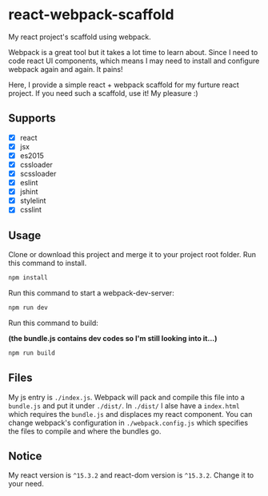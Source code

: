# react-webpack-scaffold
My react project's scaffold using webpack.

Webpack is a great tool but it takes a lot time to learn about. Since I need to code react UI components, which means I may need to install and configure webpack again and again. It pains!

Here, I provide a simple react + webpack scaffold for my furture react project. If you need such a scaffold, use it! My pleasure :)

## Supports
- [x] react
- [x] jsx
- [x] es2015
- [x] cssloader
- [x] scssloader
- [x] eslint
- [x] jshint
- [x] stylelint
- [x] csslint

## Usage
Clone or download this project and merge it to your project root folder. Run this command to install.

```node.js
npm install
```

Run this command to start a webpack-dev-server:

```node.js
npm run dev
```

Run this command to build:

**(the bundle.js contains dev codes so I'm still looking into it...)**

```node.js
npm run build
```

## Files
My js entry is ```./index.js```. Webpack will pack and compile this file into a ```bundle.js``` and put it under ```./dist/```. In ```./dist/``` I alse have a ```index.html``` which requires the ```bundle.js``` and displaces my react component.
You can change webpack's configuration in ```./webpack.config.js``` which specifies the files to compile and where the bundles go.

## Notice
My react version is ```^15.3.2``` and react-dom version is ```^15.3.2```. Change it to your need.
